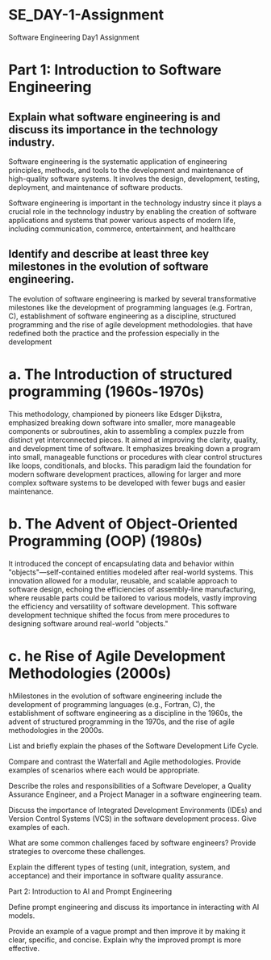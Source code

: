 # SE_DAY-1-Assignment
Software Engineering Day1 Assignment
# Part 1: Introduction to Software Engineering

## Explain what software engineering is and discuss its importance in the technology industry.
Software engineering is the systematic application of engineering principles, methods, and tools to the development and maintenance of high-quality software systems. 
It involves the design, development, testing, deployment, and maintenance of software products.

Software engineering is important in the technology industry since it plays a crucial role in the technology industry by enabling the creation of software applications and systems
that power various aspects of modern life, including communication, commerce, entertainment, and healthcare

## Identify and describe at least three key milestones in the evolution of software engineering.
The evolution of software engineering is marked by several transformative milestones like the development of programming languages (e.g. Fortran, C), establishment of software engineering as a discipline, structured programming and the rise of agile development methodologies.
that have redefined both the practice and the profession especially in the development 
# a. The Introduction of structured programming (1960s-1970s) 
This methodology, championed by pioneers like Edsger Dijkstra, emphasized breaking down software into smaller, more manageable components or subroutines, akin to assembling a complex puzzle from distinct yet interconnected pieces. It aimed at improving the clarity, quality, and development time of software. It emphasizes breaking down a program into small, manageable functions or procedures with clear control structures like loops, conditionals, and blocks.
This paradigm laid the foundation for modern software development practices, allowing for larger and more complex software systems to be developed with fewer bugs and easier maintenance.
# b. The Advent of Object-Oriented Programming (OOP) (1980s)
It introduced the concept of encapsulating data and behavior within "objects"—self-contained entities modeled after real-world systems. This innovation allowed for a modular, reusable, and scalable approach to software design, echoing the efficiencies of assembly-line manufacturing, where reusable parts could be tailored to various models, vastly improving the efficiency and versatility of software development. This software development technique shifted the focus from mere procedures to designing software around real-world "objects."
# c. he Rise of Agile Development Methodologies (2000s)
hMilestones in the evolution of software engineering include the development of programming languages (e.g., Fortran, C), the establishment of software engineering
as a discipline in the 1960s, the advent of structured programming in the 1970s, and the rise of agile methodologies in the 2000s.

List and briefly explain the phases of the Software Development Life Cycle.


Compare and contrast the Waterfall and Agile methodologies. Provide examples of scenarios where each would be appropriate.


Describe the roles and responsibilities of a Software Developer, a Quality Assurance Engineer, and a Project Manager in a software engineering team.


Discuss the importance of Integrated Development Environments (IDEs) and Version Control Systems (VCS) in the software development process. Give examples of each.


What are some common challenges faced by software engineers? Provide strategies to overcome these challenges.


Explain the different types of testing (unit, integration, system, and acceptance) and their importance in software quality assurance.




Part 2: Introduction to AI and Prompt Engineering


Define prompt engineering and discuss its importance in interacting with AI models.


Provide an example of a vague prompt and then improve it by making it clear, specific, and concise. Explain why the improved prompt is more effective.

